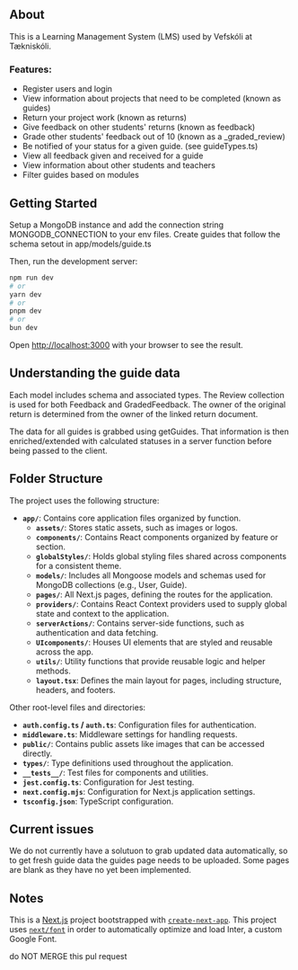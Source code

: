 ## About

This is a Learning Management System (LMS) used by Vefskóli at Tækniskóli.

### Features:

- Register users and login
- View information about projects that need to be completed (known as guides)
- Return your project work (known as returns)
- Give feedback on other students' returns (known as feedback)
- Grade other students' feedback out of 10 (known as a \_graded_review)
- Be notified of your status for a given guide. (see guideTypes.ts)
- View all feedback given and received for a guide
- View information about other students and teachers
- Filter guides based on modules

## Getting Started

Setup a MongoDB instance and add the connection string MONGODB_CONNECTION to your env files.
Create guides that follow the schema setout in app/models/guide.ts

Then, run the development server:

```bash
npm run dev
# or
yarn dev
# or
pnpm dev
# or
bun dev
```

Open [http://localhost:3000](http://localhost:3000) with your browser to see the result.

## Understanding the guide data

Each model includes schema and associated types.
The Review collection is used for both Feedback and GradedFeedback. The owner of the original return is determined from the owner of the linked return document.

The data for all guides is grabbed using getGuides. That information is then enriched/extended with calculated statuses in a server function before being passed to the client.

## Folder Structure

The project uses the following structure:

- **`app/`**: Contains core application files organized by function.
  - **`assets/`**: Stores static assets, such as images or logos.
  - **`components/`**: Contains React components organized by feature or section.
  - **`globalStyles/`**: Holds global styling files shared across components for a consistent theme.
  - **`models/`**: Includes all Mongoose models and schemas used for MongoDB collections (e.g., User, Guide).
  - **`pages/`**: All Next.js pages, defining the routes for the application.
  - **`providers/`**: Contains React Context providers used to supply global state and context to the application.
  - **`serverActions/`**: Contains server-side functions, such as authentication and data fetching.
  - **`UIcomponents/`**: Houses UI elements that are styled and reusable across the app.
  - **`utils/`**: Utility functions that provide reusable logic and helper methods.
  - **`layout.tsx`**: Defines the main layout for pages, including structure, headers, and footers.

Other root-level files and directories:

- **`auth.config.ts` / `auth.ts`**: Configuration files for authentication.
- **`middleware.ts`**: Middleware settings for handling requests.
- **`public/`**: Contains public assets like images that can be accessed directly.
- **`types/`**: Type definitions used throughout the application.
- **`__tests__/`**: Test files for components and utilities.
- **`jest.config.ts`**: Configuration for Jest testing.
- **`next.config.mjs`**: Configuration for Next.js application settings.
- **`tsconfig.json`**: TypeScript configuration.

## Current issues

We do not currently have a solutuon to grab updated data automatically, so to get fresh guide data the guides page needs to be uploaded.
Some pages are blank as they have no yet been implemented.

## Notes

This is a [Next.js](https://nextjs.org/) project bootstrapped with [`create-next-app`](https://github.com/vercel/next.js/tree/canary/packages/create-next-app).
This project uses [`next/font`](https://nextjs.org/docs/basic-features/font-optimization) in order to automatically optimize and load Inter, a custom Google Font.

do NOT MERGE this pul request
